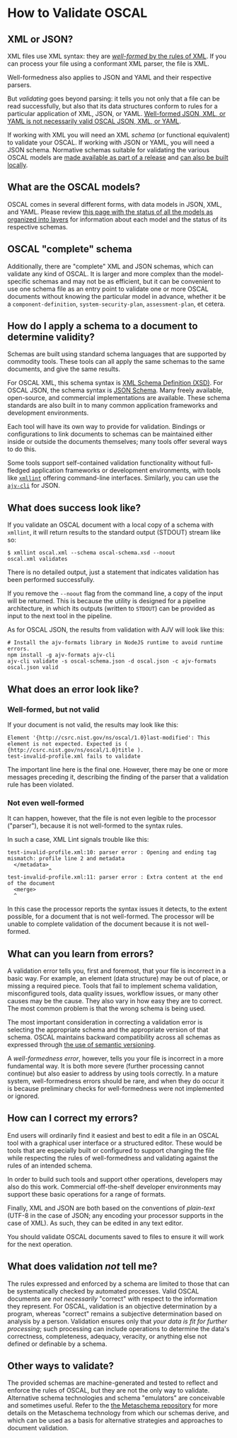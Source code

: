 # How to Validate OSCAL

## XML or JSON?

XML files use XML syntax: they are [*well-formed* by the rules of XML](https://pages.nist.gov/OSCAL/concepts/layer/validation/). If you can process your file using a conformant XML parser, the file is XML.

Well-formedness also applies to JSON and YAML and their respective parsers.

But *validating* goes beyond parsing: it tells you not only that a file can be read successfully, but also that its data structures conform to rules for a particular application of XML, JSON, or YAML. [Well-formed JSON, XML, or YAML is not necessarily valid OSCAL JSON, XML, or YAML](https://pages.nist.gov/OSCAL/concepts/layer/validation/).

If working with XML you will need an XML *schema* (or functional equivalent) to validate your OSCAL. If working with JSON or YAML, you will need a JSON schema. Normative schemas suitable for validating the various OSCAL models are [made available as part of a release](https://github.com/usnistgov/OSCAL/releases/latest/) and [can also be built locally](./build/README.md).

## What are the OSCAL models?

OSCAL comes in several different forms, with data models in JSON, XML, and YAML. Please review [this page with the status of all the models as organized into layers](https://pages.nist.gov/OSCAL/concepts/layer/#status-of-the-oscal-layers) for information about each model and the status of its respective schemas.

## OSCAL "complete" schema

Additionally, there are "complete" XML and JSON schemas, which can validate any kind of OSCAL. It is larger and more complex than the model-specific schemas and may not be as efficient, but it can be convenient to use one schema file as an entry point to validate one or more OSCAL documents without knowing the particular model in advance, whether it be a `component-definition`, `system-security-plan`, `assessment-plan`, et cetera.

## How do I apply a schema to a document to determine validity?

Schemas are built using standard schema languages that are supported by commodity tools. These tools can all apply the same schemas to the same documents, and give the same results.

For OSCAL XML, this schema syntax is [XML Schema Definition (XSD)](https://www.w3.org/TR/xmlschema-1/). For OSCAL JSON, the schema syntax is [JSON Schema](https://json-schema.org/). Many freely available, open-source, and commercial implementations are available. These schema standards are also built in to many common application frameworks and development environments.

Each tool will have its own way to provide for validation. Bindings or configurations to link documents to schemas can be maintained either inside or outside the documents themselves; many tools offer several ways to do this.

Some tools support self-contained validation functionality without full-fledged application frameworks or development environments, with tools like [`xmllint`](https://linux.die.net/man/1/xmllint/) offering command-line interfaces. Similarly, you can use the [`ajv-cli`](https://github.com/ajv-validator/ajv-cli) for JSON.

## What does success look like?

If you validate an OSCAL document with a local copy of a schema with `xmllint`, it will return results to the standard output (STDOUT) stream like so:

```
$ xmllint oscal.xml --schema oscal-schema.xsd --noout
oscal.xml validates
```

There is no detailed output, just a statement that indicates validation has been performed successfully.

If you remove the `--noout` flag from the command line, a copy of the input will be returned. This is because the utility is designed for a pipeline architecture, in which its outputs (written to `STDOUT`) can be provided as input to the next tool in the pipeline.

As for OSCAL JSON, the results from validation with AJV will look like this:

```
# Install the ajv-formats library in NodeJS runtime to avoid runtime errors.
npm install -g ajv-formats ajv-cli
ajv-cli validate -s oscal-schema.json -d oscal.json -c ajv-formats
oscal.json valid
```

## What does an error look like?

### Well-formed, but not valid
If your document is not valid, the results may look like this:

```
Element '{http://csrc.nist.gov/ns/oscal/1.0}last-modified': This element is not expected. Expected is ( {http://csrc.nist.gov/ns/oscal/1.0}title ).
test-invalid-profile.xml fails to validate
```

The important line here is the final one. However, there may be one or more messages preceding it, describing the finding of the parser that a validation rule has been violated.

### Not even well-formed

It can happen, however, that the file is not even legible to the processor ("parser"), because it is not well-formed to the syntax rules.

In such a case, XML Lint signals trouble like this:

```
test-invalid-profile.xml:10: parser error : Opening and ending tag mismatch: profile line 2 and metadata
  </metadata>
             ^
test-invalid-profile.xml:11: parser error : Extra content at the end of the document
  <merge>
  ^
```

In this case the processor reports the syntax issues it detects, to the extent possible, for a document that is not well-formed. The processor will be unable to complete validation of the document because it is not well-formed.

## What can you learn from errors?

A validation error tells you, first and foremost, that your file is incorrect in a basic way. For example, an element (data structure) may be out of place, or missing a required piece. Tools that fail to implement schema validation, misconfigured tools, data quality issues, workflow issues, or many other causes may be the cause. They also vary in how easy they are to correct. The most common problem is that the wrong schema is being used.

The most important consideration in correcting a validation error is selecting the appropriate schema and the appropriate version of that schema. OSCAL maintains backward compatibility across all schemas as expressed through [the use of semantic versioning](./versioning-and-branching.md).

A *well-formedness error*, however, tells you your file is incorrect in a more fundamental way. It is both more severe (further processing cannot continue) but also easier to address by using tools correctly. In a mature system, well-formedness errors should be rare, and when they do occur it is because preliminary checks for well-formedness were not implemented or ignored.

## How can I correct my errors?

End users will ordinarily find it easiest and best to edit a file in an OSCAL tool with a graphical user interface or a structured editor. These would be tools that are especially built or configured to support changing the file while respecting the rules of well-formedness and validating against the rules of an intended schema.

In order to build such tools and support other operations, developers may also do this work. Commercial off-the-shelf developer environments may support these basic operations for a range of formats.

Finally, XML and JSON are both based on the conventions of *plain-text* (UTF-8 in the case of JSON; any encoding your processor supports in the case of XML). As such, they can be edited in any text editor.

You should validate OSCAL documents saved to files to ensure it will work for the next operation.

## What does validation *not* tell me?

The rules expressed and enforced by a schema are limited to those that can be systematically checked by automated processes. Valid OSCAL documents are *not necessarily* "correct" with respect to the information they represent. For OSCAL, validation is an objective determination by a program, whereas "correct" remains a subjective determination based on analysis by a person. Validation ensures only that *your data is fit for further processing*; such processing can include operations to determine the data's correctness, completeness, adequacy, veracity, or anything else not defined or definable by a schema. 

## Other ways to validate?

The provided schemas are machine-generated and tested to reflect and enforce the rules of OSCAL, but they are not the only way to validate. Alternative schema technologies and schema "emulators" are conceivable and sometimes useful. Refer to the [the Metaschema repository](https://github.com/usnistgov/metaschema/) for more details on the Metaschema technology from which our schemas derive, and which can be used as a basis for alternative strategies and approaches to document validation.
